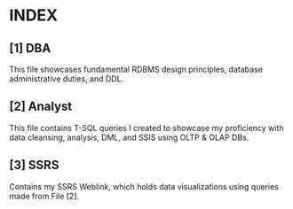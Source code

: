 # INDEX

## [1]  DBA
This file showcases fundamental RDBMS design principles, database administrative duties, and DDL. 

## [2]  Analyst
This file contains T-SQL queries I created to showcase my proficiency with data cleansing, analysis, DML, and SSIS using OLTP & OLAP DBs.

## [3]  SSRS
Contains my SSRS Weblink, which holds data visualizations using queries made from File [2].

